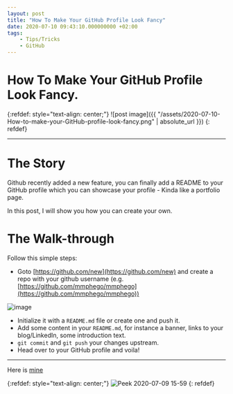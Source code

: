```yaml
---
layout: post
title: "How To Make Your GitHub Profile Look Fancy"
date: 2020-07-10 09:43:10.000000000 +02:00
tags:
    - Tips/Tricks
    - GitHub
---
```

# How To Make Your GitHub Profile Look Fancy.

{:refdef: style="text-align: center;"}
![post image]({{ "/assets/2020-07-10-How-to-make-your-GitHub-profile-look-fancy.png" | absolute_url }})
{: refdef}

-----------------------------------------------------------------------------------------

# The Story
Github recently added a new feature, you can finally add a README to your GitHub profile which you can showcase your profile - Kinda like a portfolio page.

In this post, I will show you how you can create your own.

# The Walk-through
Follow this simple steps:

- Goto [https://github.com/new](https://github.com/new) and create a repo with your github username (e.g. [https://github.com/mmphego/mmphego](https://github.com/mmphego/mmphego))

![image](https://user-images.githubusercontent.com/7910856/87130340-0189a380-c293-11ea-8096-cf3c0e1d568b.png)

- Initialize it with a `README.md` file or create one and push it.
- Add some content in your `README.md`, for instance a banner, links to your blog/LinkedIn, some introduction text.
- `git commit` and `git push` your changes upstream.
- Head over to your GitHub profile and voila!

---
Here is [mine](https://github.com/mmphego/mmphego)

{:refdef: style="text-align: center;"}
![Peek 2020-07-09 15-59](https://user-images.githubusercontent.com/7910856/87130857-d8b5de00-c293-11ea-9eeb-2fc432ae8267.gif)
{: refdef}
